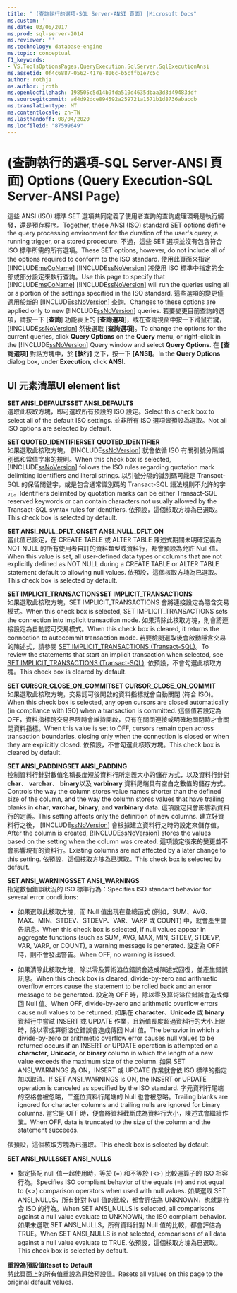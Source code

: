```yaml
---
title: " (查詢執行的選項-SQL Server-ANSI 頁面) |Microsoft Docs"
ms.custom: ''
ms.date: 03/06/2017
ms.prod: sql-server-2014
ms.reviewer: ''
ms.technology: database-engine
ms.topic: conceptual
f1_keywords:
- VS.ToolsOptionsPages.QueryExecution.SqlServer.SqlExecutionAnsi
ms.assetid: 0f4c6887-0562-417e-806c-b5cffb1e7c5c
author: rothja
ms.author: jroth
ms.openlocfilehash: 198505c5d14b9fda510d4635dbaa3d3d49483ddf
ms.sourcegitcommit: ad4d92dce894592a259721a1571b1d8736abacdb
ms.translationtype: MT
ms.contentlocale: zh-TW
ms.lasthandoff: 08/04/2020
ms.locfileid: "87599649"
---
```

# <a name="options-query-execution-sql-server-ansi-page"></a><span data-ttu-id="2fae6-102"> (查詢執行的選項-SQL Server-ANSI 頁面) </span><span class="sxs-lookup"><span data-stu-id="2fae6-102">Options (Query Execution-SQL Server-ANSI Page)</span></span>
  <span data-ttu-id="2fae6-103">這些 ANSI (ISO) 標準 SET 選項共同定義了使用者查詢的查詢處理環境是執行觸發，還是預存程序。</span><span class="sxs-lookup"><span data-stu-id="2fae6-103">Together, these ANSI (ISO) standard SET options define the query processing environment for the duration of the user's query, a running trigger, or a stored procedure.</span></span> <span data-ttu-id="2fae6-104">不過，這些 SET 選項並沒有包含符合 ISO 標準所需的所有選項。</span><span class="sxs-lookup"><span data-stu-id="2fae6-104">These SET options, however, do not include all of the options required to conform to the ISO standard.</span></span> <span data-ttu-id="2fae6-105">使用此頁面來指定 [!INCLUDE[msCoName](../includes/msconame-md.md)] [!INCLUDE[ssNoVersion](../includes/ssnoversion-md.md)] 將使用 ISO 標準中指定的全部或部分設定來執行查詢。</span><span class="sxs-lookup"><span data-stu-id="2fae6-105">Use this page to specify that [!INCLUDE[msCoName](../includes/msconame-md.md)] [!INCLUDE[ssNoVersion](../includes/ssnoversion-md.md)] will run the queries using all or a portion of the settings specified in the ISO standard.</span></span> <span data-ttu-id="2fae6-106">這些選項的變更僅適用於新的 [!INCLUDE[ssNoVersion](../includes/ssnoversion-md.md)] 查詢。</span><span class="sxs-lookup"><span data-stu-id="2fae6-106">Changes to these options are applied only to new [!INCLUDE[ssNoVersion](../includes/ssnoversion-md.md)] queries.</span></span> <span data-ttu-id="2fae6-107">若要變更目前查詢的選項，請按一下 [**查詢**] 功能表上的 [**查詢選項**]，或在查詢視窗中按一下滑鼠右鍵， [!INCLUDE[ssNoVersion](../includes/ssnoversion-md.md)] 然後選取 [**查詢選項**]。</span><span class="sxs-lookup"><span data-stu-id="2fae6-107">To change the options for the current queries, click **Query Options** on the **Query** menu, or right-click in the [!INCLUDE[ssNoVersion](../includes/ssnoversion-md.md)] Query window and select **Query Options**.</span></span> <span data-ttu-id="2fae6-108">在 **[查詢選項]** 對話方塊中，於 **[執行]** 之下，按一下 **[ANSI]**。</span><span class="sxs-lookup"><span data-stu-id="2fae6-108">In the **Query Options** dialog box, under **Execution**, click **ANSI**.</span></span>  
  
## <a name="ui-element-list"></a><span data-ttu-id="2fae6-109">UI 元素清單</span><span class="sxs-lookup"><span data-stu-id="2fae6-109">UI element list</span></span>  
 <span data-ttu-id="2fae6-110">**SET ANSI_DEFAULTS**</span><span class="sxs-lookup"><span data-stu-id="2fae6-110">**SET ANSI_DEFAULTS**</span></span>  
 <span data-ttu-id="2fae6-111">選取此核取方塊，即可選取所有預設的 ISO 設定。</span><span class="sxs-lookup"><span data-stu-id="2fae6-111">Select this check box to select all of the default ISO settings.</span></span> <span data-ttu-id="2fae6-112">並非所有 ISO 選項皆預設為選取。</span><span class="sxs-lookup"><span data-stu-id="2fae6-112">Not all ISO options are selected by default.</span></span>  
  
 <span data-ttu-id="2fae6-113">**SET QUOTED_IDENTIFIER**</span><span class="sxs-lookup"><span data-stu-id="2fae6-113">**SET QUOTED_IDENTIFIER**</span></span>  
 <span data-ttu-id="2fae6-114">如果選取此核取方塊， [!INCLUDE[ssNoVersion](../includes/ssnoversion-md.md)] 就會依循 ISO 有關引號分隔識別碼和常值字串的規則。</span><span class="sxs-lookup"><span data-stu-id="2fae6-114">When this check box is selected, [!INCLUDE[ssNoVersion](../includes/ssnoversion-md.md)] follows the ISO rules regarding quotation mark delimiting identifiers and literal strings.</span></span> <span data-ttu-id="2fae6-115">以引號分隔的識別碼可能是 Transact-SQL 的保留關鍵字，或是包含通常識別碼的 Transact-SQL 語法規則不允許的字元。</span><span class="sxs-lookup"><span data-stu-id="2fae6-115">Identifiers delimited by quotation marks can be either Transact-SQL reserved keywords or can contain characters not usually allowed by the Transact-SQL syntax rules for identifiers.</span></span> <span data-ttu-id="2fae6-116">依預設，這個核取方塊為已選取。</span><span class="sxs-lookup"><span data-stu-id="2fae6-116">This check box is selected by default.</span></span>  
  
 <span data-ttu-id="2fae6-117">**SET ANSI_NULL_DFLT_ON**</span><span class="sxs-lookup"><span data-stu-id="2fae6-117">**SET ANSI_NULL_DFLT_ON**</span></span>  
 <span data-ttu-id="2fae6-118">當此值已設定，在 CREATE TABLE 或 ALTER TABLE 陳述式期間未明確定義為 NOT NULL 的所有使用者自訂的資料類型或資料行，都會預設為允許 Null 值。</span><span class="sxs-lookup"><span data-stu-id="2fae6-118">When this value is set, all user-defined data types or columns that are not explicitly defined as NOT NULL during a CREATE TABLE or ALTER TABLE statement default to allowing null values.</span></span> <span data-ttu-id="2fae6-119">依預設，這個核取方塊為已選取。</span><span class="sxs-lookup"><span data-stu-id="2fae6-119">This check box is selected by default.</span></span>  
  
 <span data-ttu-id="2fae6-120">**SET IMPLICIT_TRANSACTIONS**</span><span class="sxs-lookup"><span data-stu-id="2fae6-120">**SET IMPLICIT_TRANSACTIONS**</span></span>  
 <span data-ttu-id="2fae6-121">如果選取此核取方塊，SET IMPLICIT_TRANSACTIONS 會將連接設定為隱含交易模式。</span><span class="sxs-lookup"><span data-stu-id="2fae6-121">When this check box is selected, SET IMPLICIT_TRANSACTIONS sets the connection into implicit transaction mode.</span></span> <span data-ttu-id="2fae6-122">如果清除此核取方塊，則會將連接設定為自動認可交易模式。</span><span class="sxs-lookup"><span data-stu-id="2fae6-122">When this check box is cleared, it returns the connection to autocommit transaction mode.</span></span> <span data-ttu-id="2fae6-123">若要檢閱選取後會啟動隱含交易的陳述式，請參閱 [SET IMPLICIT_TRANSACTIONS &#40;Transact-SQL&#41;](/sql/t-sql/statements/set-implicit-transactions-transact-sql)。</span><span class="sxs-lookup"><span data-stu-id="2fae6-123">To review the statements that start an implicit transaction when selected, see [SET IMPLICIT_TRANSACTIONS &#40;Transact-SQL&#41;](/sql/t-sql/statements/set-implicit-transactions-transact-sql).</span></span> <span data-ttu-id="2fae6-124">依預設，不會勾選此核取方塊。</span><span class="sxs-lookup"><span data-stu-id="2fae6-124">This check box is cleared by default.</span></span>  
  
 <span data-ttu-id="2fae6-125">**SET CURSOR_CLOSE_ON_COMMIT**</span><span class="sxs-lookup"><span data-stu-id="2fae6-125">**SET CURSOR_CLOSE_ON_COMMIT**</span></span>  
 <span data-ttu-id="2fae6-126">如果選取此核取方塊，交易認可後開啟的資料指標就會自動關閉 (符合 ISO)。</span><span class="sxs-lookup"><span data-stu-id="2fae6-126">When this check box is selected, any open cursors are closed automatically (in compliance with ISO) when a transaction is committed.</span></span> <span data-ttu-id="2fae6-127">這個值若設定為 OFF，資料指標跨交易界限時會維持開啟，只有在關閉連接或明確地關閉時才會關閉資料指標。</span><span class="sxs-lookup"><span data-stu-id="2fae6-127">When this value is set to OFF, cursors remain open across transaction boundaries, closing only when the connection is closed or when they are explicitly closed.</span></span> <span data-ttu-id="2fae6-128">依預設，不會勾選此核取方塊。</span><span class="sxs-lookup"><span data-stu-id="2fae6-128">This check box is cleared by default.</span></span>  
  
 <span data-ttu-id="2fae6-129">**SET ANSI_PADDING**</span><span class="sxs-lookup"><span data-stu-id="2fae6-129">**SET ANSI_PADDING**</span></span>  
 <span data-ttu-id="2fae6-130">控制資料行針對數值名稱長度短於資料行所定義大小的儲存方式，以及資料行針對 **char**、 **varchar**、 **binary**以及 **varbinary** 資料尾端具有空白之數值的儲存方式。</span><span class="sxs-lookup"><span data-stu-id="2fae6-130">Controls the way the column stores value names shorter than the defined size of the column, and the way the column stores values that have trailing blanks in **char**, **varchar**, **binary**, and **varbinary** data.</span></span> <span data-ttu-id="2fae6-131">這項設定只會影響新資料行的定義。</span><span class="sxs-lookup"><span data-stu-id="2fae6-131">This setting affects only the definition of new columns.</span></span> <span data-ttu-id="2fae6-132">建立好資料行之後， [!INCLUDE[ssNoVersion](../includes/ssnoversion-md.md)] 會根據建立資料行之時的設定來儲存值。</span><span class="sxs-lookup"><span data-stu-id="2fae6-132">After the column is created, [!INCLUDE[ssNoVersion](../includes/ssnoversion-md.md)] stores the values based on the setting when the column was created.</span></span> <span data-ttu-id="2fae6-133">這項設定後來的變更並不會影響現有的資料行。</span><span class="sxs-lookup"><span data-stu-id="2fae6-133">Existing columns are not affected by a later change to this setting.</span></span> <span data-ttu-id="2fae6-134">依預設，這個核取方塊為已選取。</span><span class="sxs-lookup"><span data-stu-id="2fae6-134">This check box is selected by default.</span></span>  
  
 <span data-ttu-id="2fae6-135">**SET ANSI_WARNINGS**</span><span class="sxs-lookup"><span data-stu-id="2fae6-135">**SET ANSI_WARNINGS**</span></span>  
 <span data-ttu-id="2fae6-136">指定數個錯誤狀況的 ISO 標準行為：</span><span class="sxs-lookup"><span data-stu-id="2fae6-136">Specifies ISO standard behavior for several error conditions:</span></span>  
  
-   <span data-ttu-id="2fae6-137">如果選取此核取方塊，而 Null 值出現在彙總函式 (例如，SUM、AVG、MAX、MIN、STDEV、STDEVP、VAR、VARP 或 COUNT) 中，就會產生警告訊息。</span><span class="sxs-lookup"><span data-stu-id="2fae6-137">When this check box is selected, if null values appear in aggregate functions (such as SUM, AVG, MAX, MIN, STDEV, STDEVP, VAR, VARP, or COUNT), a warning message is generated.</span></span> <span data-ttu-id="2fae6-138">設定為 OFF 時，則不會發出警告。</span><span class="sxs-lookup"><span data-stu-id="2fae6-138">When OFF, no warning is issued.</span></span>  
  
-   <span data-ttu-id="2fae6-139">如果清除此核取方塊，除以零及算術溢位錯誤會造成陳述式回復，並產生錯誤訊息。</span><span class="sxs-lookup"><span data-stu-id="2fae6-139">When this check box is cleared, divide-by-zero and arithmetic overflow errors cause the statement to be rolled back and an error message to be generated.</span></span> <span data-ttu-id="2fae6-140">設定為 OFF 時，除以零及算術溢位錯誤會造成傳回 Null 值。</span><span class="sxs-lookup"><span data-stu-id="2fae6-140">When OFF, divide-by-zero and arithmetic overflow errors cause null values to be returned.</span></span> <span data-ttu-id="2fae6-141">如果在 **character**、**Unicode** 或 **binary** 資料行中嘗試 INSERT 或 UPDATE 作業，且新值長度超過資料行的大小上限時，除以零或算術溢位錯誤會造成傳回 Null 值。</span><span class="sxs-lookup"><span data-stu-id="2fae6-141">The behavior in which a divide-by-zero or arithmetic overflow error causes null values to be returned occurs if an INSERT or UPDATE operation is attempted on a **character**, **Unicode**, or **binary** column in which the length of a new value exceeds the maximum size of the column.</span></span> <span data-ttu-id="2fae6-142">如果 SET ANSI_WARNINGS 為 ON，INSERT 或 UPDATE 作業就會依 ISO 標準的指定加以取消。</span><span class="sxs-lookup"><span data-stu-id="2fae6-142">If SET ANSI_WARNINGS is ON, the INSERT or UPDATE operation is canceled as specified by the ISO standard.</span></span> <span data-ttu-id="2fae6-143">字元資料行尾端的空格會被忽略，二進位資料行尾端的 Null 也會被忽略。</span><span class="sxs-lookup"><span data-stu-id="2fae6-143">Trailing blanks are ignored for character columns and trailing nulls are ignored for binary columns.</span></span> <span data-ttu-id="2fae6-144">當它是 OFF 時，便會將資料截斷成為資料行大小，陳述式會繼續作業。</span><span class="sxs-lookup"><span data-stu-id="2fae6-144">When OFF, data is truncated to the size of the column and the statement succeeds.</span></span>  
  
 <span data-ttu-id="2fae6-145">依預設，這個核取方塊為已選取。</span><span class="sxs-lookup"><span data-stu-id="2fae6-145">This check box is selected by default.</span></span>  
  
 <span data-ttu-id="2fae6-146">**SET ANSI_NULLS**</span><span class="sxs-lookup"><span data-stu-id="2fae6-146">**SET ANSI_NULLS**</span></span>  
 -   <span data-ttu-id="2fae6-147">指定搭配 null 值一起使用時，等於 (=) 和不等於 (<>) 比較運算子的 ISO 相容行為。</span><span class="sxs-lookup"><span data-stu-id="2fae6-147">Specifies ISO compliant behavior of the equals (=) and not equal to (<>) comparison operators when used with null values.</span></span> <span data-ttu-id="2fae6-148">如果選取 SET ANSI_NULLS，所有針對 Null 值的比較，都會評估為 UNKNOWN，也就是符合 ISO 的行為。</span><span class="sxs-lookup"><span data-stu-id="2fae6-148">When SET ANSI_NULLS is selected, all comparisons against a null value evaluate to UNKNOWN, the ISO compliant behavior.</span></span> <span data-ttu-id="2fae6-149">如果未選取 SET ANSI_NULLS，所有資料針對 Null 值的比較，都會評估為 TRUE。</span><span class="sxs-lookup"><span data-stu-id="2fae6-149">When SET ANSI_NULLS is not selected, comparisons of all data against a null value evaluate to TRUE.</span></span> <span data-ttu-id="2fae6-150">依預設，這個核取方塊為已選取。</span><span class="sxs-lookup"><span data-stu-id="2fae6-150">This check box is selected by default.</span></span>  
  
 <span data-ttu-id="2fae6-151">**重設為預設值**</span><span class="sxs-lookup"><span data-stu-id="2fae6-151">**Reset to Default**</span></span>  
 <span data-ttu-id="2fae6-152">將此頁面上的所有值重設為原始預設值。</span><span class="sxs-lookup"><span data-stu-id="2fae6-152">Resets all values on this page to the original default values.</span></span>  
  
  
